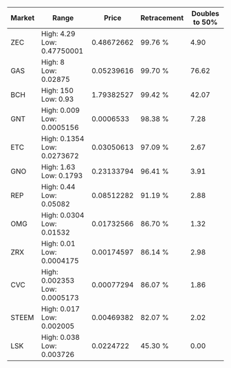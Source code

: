 | Market | Range | Price| Retracement | Doubles to 50% |
| --- | --- | --- | --- | --- |
| ZEC | High: 4.29<br />Low: 0.47750001 | 0.48672662 | 99.76 % | 4.90 |
| GAS | High: 8<br />Low: 0.02875 | 0.05239616 | 99.70 % | 76.62 |
| BCH | High: 150<br />Low: 0.93 | 1.79382527 | 99.42 % | 42.07 |
| GNT | High: 0.009<br />Low: 0.0005156 | 0.0006533 | 98.38 % | 7.28 |
| ETC | High: 0.1354<br />Low: 0.0273672 | 0.03050613 | 97.09 % | 2.67 |
| GNO | High: 1.63<br />Low: 0.1793 | 0.23133794 | 96.41 % | 3.91 |
| REP | High: 0.44<br />Low: 0.05082 | 0.08512282 | 91.19 % | 2.88 |
| OMG | High: 0.0304<br />Low: 0.01532 | 0.01732566 | 86.70 % | 1.32 |
| ZRX | High: 0.01<br />Low: 0.0004175 | 0.00174597 | 86.14 % | 2.98 |
| CVC | High: 0.002353<br />Low: 0.0005173 | 0.00077294 | 86.07 % | 1.86 |
| STEEM | High: 0.017<br />Low: 0.002005 | 0.00469382 | 82.07 % | 2.02 |
| LSK | High: 0.038<br />Low: 0.003726 | 0.0224722 | 45.30 % | 0.00 |
